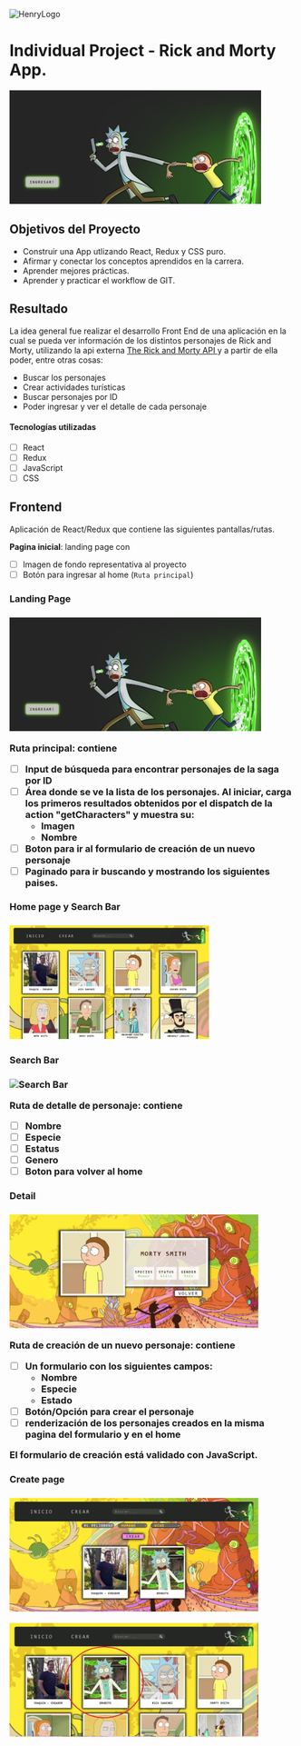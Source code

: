 ![HenryLogo](https://d31uz8lwfmyn8g.cloudfront.net/Assets/logo-henry-white-lg.png)

# Individual Project - Rick and Morty App.

<p align="left">
  <img height="200" src="./landing.jpg" title="Landing page"/>
</p>

## Objetivos del Proyecto

- Construir una App utlizando React, Redux y CSS puro.
- Afirmar y conectar los conceptos aprendidos en la carrera.
- Aprender mejores prácticas.
- Aprender y practicar el workflow de GIT.

## Resultado

La idea general fue realizar el desarrollo Front End de una aplicación en la cual se pueda ver información de los distintos personajes de Rick and Morty, utilizando la api externa [The Rick and Morty API
](https://rickandmortyapi.com/) y a partir de ella poder, entre otras cosas:

- Buscar los personajes
- Crear actividades turísticas
- Buscar personajes por ID
- Poder ingresar y ver el detalle de cada personaje

#### Tecnologías utilizadas

- [ ] React
- [ ] Redux
- [ ] JavaScript
- [ ] CSS

## Frontend

Aplicación de React/Redux que contiene las siguientes pantallas/rutas.

**Pagina inicial**: landing page con

- [ ] Imagen de fondo representativa al proyecto
- [ ] Botón para ingresar al home (`Ruta principal`)

<p align="left">
<h3>Landing Page<h3>
  <img height="200" src="./landing.jpg" title="Landing page"/>
</p>

**Ruta principal**: contiene

- [ ] Input de búsqueda para encontrar personajes de la saga por ID
- [ ] Área donde se ve la lista de los personajes. Al iniciar, carga los primeros resultados obtenidos por el dispatch de la action "getCharacters" y muestra su:
  - Imagen
  - Nombre
- [ ] Boton para ir al formulario de creación de un nuevo personaje
- [ ] Paginado para ir buscando y mostrando los siguientes paises.
<p align="left">
<h3>Home page y Search Bar<h3>
  <img height="200" src="./home.jpg" title="Home y Search bar" />
</p>

<p align="left">
<h3>Search Bar<h3>
  <img height="200" src="./search.jpg" title="Search Bar" />
</p>

**Ruta de detalle de personaje**: contiene

- [ ] Nombre
- [ ] Especie
- [ ] Estatus
- [ ] Genero
- [ ] Boton para volver al home

<p align="left">
<h3>Detail<h3>
  <img height="200" src="./detail.jpg" title="Detail" />
</p>

**Ruta de creación de un nuevo personaje**: contiene

- [ ] Un formulario con los siguientes campos:
  - Nombre
  - Especie
  - Estado
- [ ] Botón/Opción para crear el personaje
- [ ] renderización de los personajes creados en la misma pagina del formulario y en el home

El formulario de creación está validado con JavaScript.

<p align="left">
<h3>Create page<h3>
  <img height="200" src="./create.jpg" title="Create Page" />
</p>

<p align="left">
  <img height="200" src="./create2.jpg" title="Create Page" />
</p>
